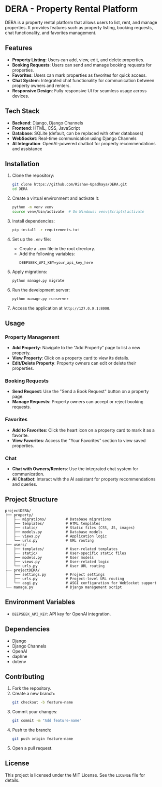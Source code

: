 # DERA - Property Rental Platform

DERA is a property rental platform that allows users to list, rent, and manage properties. It provides features such as property listing, booking requests, chat functionality, and favorites management.

## Features

- **Property Listing**: Users can add, view, edit, and delete properties.
- **Booking Requests**: Users can send and manage booking requests for properties.
- **Favorites**: Users can mark properties as favorites for quick access.
- **Chat System**: Integrated chat functionality for communication between property owners and renters.
- **Responsive Design**: Fully responsive UI for seamless usage across devices.

## Tech Stack

- **Backend**: Django, Django Channels
- **Frontend**: HTML, CSS, JavaScript
- **Database**: SQLite (default, can be replaced with other databases)
- **WebSocket**: Real-time communication using Django Channels
- **AI Integration**: OpenAI-powered chatbot for property recommendations and assistance

## Installation

1. Clone the repository:
   ```bash
   git clone https://github.com/Rishav-Upadhaya/DERA.git
   cd DERA
   ```

2. Create a virtual environment and activate it:
   ```bash
   python -m venv venv
   source venv/bin/activate  # On Windows: venv\Scripts\activate
   ```

3. Install dependencies:
   ```bash
   pip install -r requirements.txt
   ```

4. Set up the `.env` file:
   - Create a `.env` file in the root directory.
   - Add the following variables:
     ```
     DEEPSEEK_API_KEY=your_api_key_here
     ```

5. Apply migrations:
   ```bash
   python manage.py migrate
   ```

6. Run the development server:
   ```bash
   python manage.py runserver
   ```

7. Access the application at `http://127.0.0.1:8000`.

## Usage

### Property Management
- **Add Property**: Navigate to the "Add Property" page to list a new property.
- **View Property**: Click on a property card to view its details.
- **Edit/Delete Property**: Property owners can edit or delete their properties.

### Booking Requests
- **Send Request**: Use the "Send a Book Request" button on a property page.
- **Manage Requests**: Property owners can accept or reject booking requests.

### Favorites
- **Add to Favorites**: Click the heart icon on a property card to mark it as a favorite.
- **View Favorites**: Access the "Your Favorites" section to view saved properties.

### Chat
- **Chat with Owners/Renters**: Use the integrated chat system for communication.
- **AI Chatbot**: Interact with the AI assistant for property recommendations and queries.

## Project Structure

```
projectDERA/
├── property/
│   ├── migrations/         # Database migrations
│   ├── templates/          # HTML templates
│   ├── static/             # Static files (CSS, JS, images)
│   ├── models.py           # Database models
│   ├── views.py            # Application logic
│   └── urls.py             # URL routing
├── users/
│   ├── templates/          # User-related templates
│   ├── static/             # User-specific static files
│   ├── models.py           # User models
│   ├── views.py            # User-related logic
│   └── urls.py             # User URL routing
├── projectDERA/
│   ├── settings.py         # Project settings
│   ├── urls.py             # Project-level URL routing
│   └── asgi.py             # ASGI configuration for WebSocket support
└── manage.py               # Django management script
```

## Environment Variables

- `DEEPSEEK_API_KEY`: API key for OpenAI integration.

## Dependencies

- Django
- Django Channels
- OpenAI
- daphne
- dotenv

## Contributing

1. Fork the repository.
2. Create a new branch:
   ```bash
   git checkout -b feature-name
   ```
3. Commit your changes:
   ```bash
   git commit -m "Add feature-name"
   ```
4. Push to the branch:
   ```bash
   git push origin feature-name
   ```
5. Open a pull request.

## License

This project is licensed under the MIT License. See the `LICENSE` file for details.
